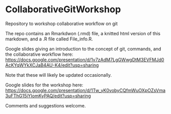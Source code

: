 # CollaborativeGitWorkshop
Repository to workshop collaborative workflow on git

The repo contains an Rmarkdwon (.rmd) file, a knitted html version of this markdown, and a .R file called File_info.R.

Google slides giving an introduction to the concept of git, commands, and the collaborative workflow here: https://docs.google.com/presentation/d/1v7zAdM7LgGWwgDtM3EVFMJd0AcKYqWYkXCJaB4AU-K4/edit?usp=sharing

Note that these will likely be updated occasionally.

Google slides for the workshop here:
https://docs.google.com/presentation/d/1Tw_yK0vobyCQfmWuOXpOZsVma3uFThG15iYIomKyPAQ/edit?usp=sharing

Comments and suggestions welcome.

